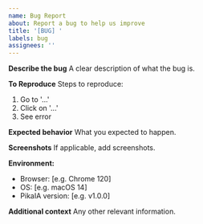 ```yaml
---
name: Bug Report
about: Report a bug to help us improve
title: '[BUG] '
labels: bug
assignees: ''
---
```


**Describe the bug**
A clear description of what the bug is.

**To Reproduce**
Steps to reproduce:
1. Go to '...'
2. Click on '...'
3. See error

**Expected behavior**
What you expected to happen.

**Screenshots**
If applicable, add screenshots.

**Environment:**
 - Browser: [e.g. Chrome 120]
 - OS: [e.g. macOS 14]
 - PikaIA version: [e.g. v1.0.0]

**Additional context**
Any other relevant information.
